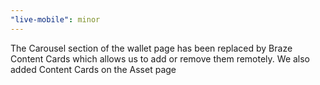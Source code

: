 ```yaml
---
"live-mobile": minor
---
```


The Carousel section of the wallet page has been replaced by Braze Content Cards which allows us to add or remove them remotely. We also added Content Cards on the Asset page
